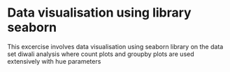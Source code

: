 # Data visualisation using library seaborn
This excercise involves data visualisation using seaborn library on the data set diwali analysis where count plots and groupby plots are used extensively with hue parameters 
